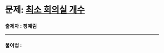 # 문제: [최소 회의실 개수][link]

[link]: https://www.acmicpc.net/problem/19598

### 출제자 : 정예림

---

### 풀이법 :
